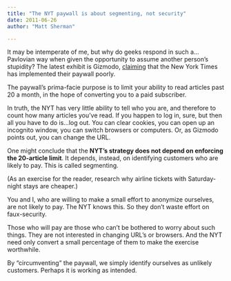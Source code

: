 ```yaml
---
title: "The NYT paywall is about segmenting, not security"
date: 2011-06-26
author: "Matt Sherman"

---
```


It may be intemperate of me, but why do geeks respond in such a…Pavlovian way when given the opportunity to assume another person’s stupidity? The latest exhibit is Gizmodo, [claiming](http://gizmodo.com/5815360) that the New York Times has implemented their paywall poorly.

The paywall’s prima-facie purpose is to limit your ability to read articles past 20 a month, in the hope of converting you to a paid subscriber.

In truth, the NYT has very little ability to tell who you are, and therefore to count how many articles you’ve read. If you happen to log in, sure, but then all you have to do is…log out. You can clear cookies, you can open up an incognito window, you can switch browsers or computers. Or, as Gizmodo points out, you can change the URL.

One might conclude that the **NYT’s strategy does not depend on enforcing the 20-article limit**. It depends, instead, on identifying customers who are likely to pay. This is called segmenting.

(As an exercise for the reader, research why airline tickets with Saturday-night stays are cheaper.)

You and I, who are willing to make a small effort to anonymize ourselves, are not likely to pay. The NYT knows this. So they don’t waste effort on faux-security.

Those who will pay are those who can’t be bothered to worry about such things. They are not interested in changing URL’s or browsers. And the NYT need only convert a small percentage of them to make the exercise worthwhile.

By “circumventing” the paywall, we simply identify ourselves as unlikely customers. Perhaps it is working as intended.
